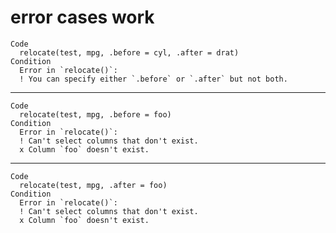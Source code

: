 # error cases work

    Code
      relocate(test, mpg, .before = cyl, .after = drat)
    Condition
      Error in `relocate()`:
      ! You can specify either `.before` or `.after` but not both.

---

    Code
      relocate(test, mpg, .before = foo)
    Condition
      Error in `relocate()`:
      ! Can't select columns that don't exist.
      x Column `foo` doesn't exist.

---

    Code
      relocate(test, mpg, .after = foo)
    Condition
      Error in `relocate()`:
      ! Can't select columns that don't exist.
      x Column `foo` doesn't exist.

